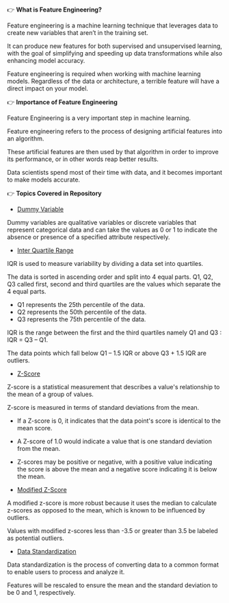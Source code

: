 👉 **What is Feature Engineering?**

Feature engineering is a machine learning technique that leverages data to create new variables that aren’t in the training set.

It can produce new features for both supervised and unsupervised learning, with the goal of simplifying and speeding up data transformations while also enhancing model accuracy. 

Feature engineering is required when working with machine learning models. Regardless of the data or architecture, a terrible feature will have a direct impact on your model.

👉 **Importance of Feature Engineering**

Feature Engineering is a very important step in machine learning.

Feature engineering refers to the process of designing artificial features into an algorithm.

These artificial features are then used by that algorithm in order to improve its performance, or in other words reap better results.

Data scientists spend most of their time with data, and it becomes important to make models accurate.

👉 **Topics Covered in Repository**

- [Dummy Variable](https://www.kaggle.com/code/themrityunjaypathak/dummy-variable)

Dummy variables are qualitative variables or discrete variables that represent categorical data and can take the values as 0 or 1 to indicate the absence or presence of a specified attribute respectively.

- [Inter Quartile Range](https://www.kaggle.com/code/themrityunjaypathak/removing-outlier-from-data-using-iqr)

IQR is used to measure variability by dividing a data set into quartiles.

The data is sorted in ascending order and split into 4 equal parts. Q1, Q2, Q3 called first, second and third quartiles are the values which separate the 4 equal parts.

- Q1 represents the 25th percentile of the data.
- Q2 represents the 50th percentile of the data.
- Q3 represents the 75th percentile of the data.

IQR is the range between the first and the third quartiles namely Q1 and Q3 : IQR = Q3 – Q1. 

The data points which fall below Q1 – 1.5 IQR or above Q3 + 1.5 IQR are outliers.

- [Z-Score](https://www.kaggle.com/code/themrityunjaypathak/removing-outlier-from-data-using-zscore)

Z-score is a statistical measurement that describes a value's relationship to the mean of a group of values.

Z-score is measured in terms of standard deviations from the mean. 

- If a Z-score is 0, it indicates that the data point's score is identical to the mean score.
- A Z-score of 1.0 would indicate a value that is one standard deviation from the mean.
- Z-scores may be positive or negative, with a positive value indicating the score is above the mean and a negative score indicating it is below the mean.

- [Modified Z-Score](https://www.kaggle.com/code/themrityunjaypathak/removing-outlier-from-data-using-modified-zscore)

A modified z-score is more robust because it uses the median to calculate z-scores as opposed to the mean, which is known to be influenced by outliers. 

Values with modified z-scores less than -3.5 or greater than 3.5 be labeled as potential outliers.

- [Data Standardization](https://www.kaggle.com/code/themrityunjaypathak/data-standardization)

Data standardization is the process of converting data to a common format to enable users to process and analyze it.

Features will be rescaled to ensure the mean and the standard deviation to be 0 and 1, respectively.
